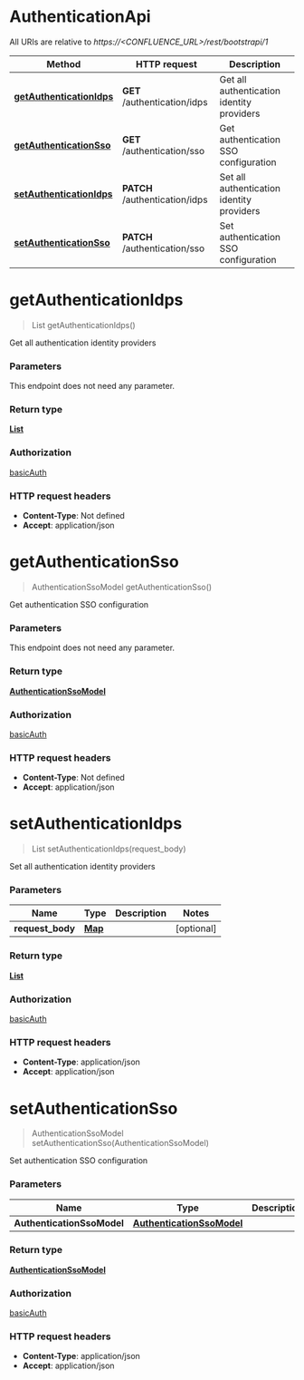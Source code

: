 # AuthenticationApi

All URIs are relative to *https://&lt;CONFLUENCE_URL&gt;/rest/bootstrapi/1*

| Method | HTTP request | Description |
|------------- | ------------- | -------------|
| [**getAuthenticationIdps**](AuthenticationApi.md#getAuthenticationIdps) | **GET** /authentication/idps | Get all authentication identity providers |
| [**getAuthenticationSso**](AuthenticationApi.md#getAuthenticationSso) | **GET** /authentication/sso | Get authentication SSO configuration |
| [**setAuthenticationIdps**](AuthenticationApi.md#setAuthenticationIdps) | **PATCH** /authentication/idps | Set all authentication identity providers |
| [**setAuthenticationSso**](AuthenticationApi.md#setAuthenticationSso) | **PATCH** /authentication/sso | Set authentication SSO configuration |


<a name="getAuthenticationIdps"></a>
# **getAuthenticationIdps**
> List getAuthenticationIdps()

Get all authentication identity providers

### Parameters
This endpoint does not need any parameter.

### Return type

[**List**](../Models/AbstractAuthenticationIdpModel.md)

### Authorization

[basicAuth](../README.md#basicAuth)

### HTTP request headers

- **Content-Type**: Not defined
- **Accept**: application/json

<a name="getAuthenticationSso"></a>
# **getAuthenticationSso**
> AuthenticationSsoModel getAuthenticationSso()

Get authentication SSO configuration

### Parameters
This endpoint does not need any parameter.

### Return type

[**AuthenticationSsoModel**](../Models/AuthenticationSsoModel.md)

### Authorization

[basicAuth](../README.md#basicAuth)

### HTTP request headers

- **Content-Type**: Not defined
- **Accept**: application/json

<a name="setAuthenticationIdps"></a>
# **setAuthenticationIdps**
> List setAuthenticationIdps(request\_body)

Set all authentication identity providers

### Parameters

|Name | Type | Description  | Notes |
|------------- | ------------- | ------------- | -------------|
| **request\_body** | [**Map**](../Models/AbstractAuthenticationIdpModel.md)|  | [optional] |

### Return type

[**List**](../Models/AbstractAuthenticationIdpModel.md)

### Authorization

[basicAuth](../README.md#basicAuth)

### HTTP request headers

- **Content-Type**: application/json
- **Accept**: application/json

<a name="setAuthenticationSso"></a>
# **setAuthenticationSso**
> AuthenticationSsoModel setAuthenticationSso(AuthenticationSsoModel)

Set authentication SSO configuration

### Parameters

|Name | Type | Description  | Notes |
|------------- | ------------- | ------------- | -------------|
| **AuthenticationSsoModel** | [**AuthenticationSsoModel**](../Models/AuthenticationSsoModel.md)|  | [optional] |

### Return type

[**AuthenticationSsoModel**](../Models/AuthenticationSsoModel.md)

### Authorization

[basicAuth](../README.md#basicAuth)

### HTTP request headers

- **Content-Type**: application/json
- **Accept**: application/json


